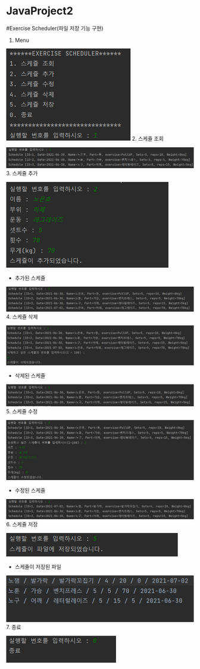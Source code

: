 # JavaProject2
#Exercise Scheduler(파일 저장 기능 구현)
1. Menu

![img.png](img.png)
2. 스케쥴 조회

![img_1.png](img_1.png)
3. 스케쥴 추가

![img_2.png](img_2.png)

- 추가된 스케쥴

![img_6.png](img_6.png)
4.  스케쥴 삭제

![img_5.png](img_5.png)

- 삭제된 스케쥴

![img_7.png](img_7.png)
5. 스케쥴 수정

![img_8.png](img_8.png)

- 수정된 스케쥴

![img_9.png](img_9.png)
6. 스케쥴 저장

![img_10.png](img_10.png)

- 스케쥴이 저장된 파일

![img_11.png](img_11.png)
7. 종료

![img_12.png](img_12.png)